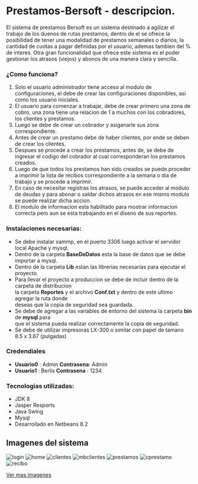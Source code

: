 # Prestamos-Bersoft - descripcion.

El sistema de prestamos Bersoft es un sistema destinado a agilizar el trabajo de los duenos de rutas prestamos, dentro de el se ofrece la posibilidad de tener una modalidad de prestamos semanales o diarios, la cantidad de cuotas a pagar definidas por el usuario, ademas tambien del % de interes. Otra gran funcionalidad que ofrece este sistema es el poder gestionar los atrasos (viejos) y abonos de una manera clara y sencilla.

### ¿Como funciona?

1. Solo el usuario administrador tiene acceso al modulo de configuraciones, el debe de crear las configuraciones disponibles, asi como los usuario iniciales.
2. El usuario para comenzar a trabajar, debe de crear primero una zona de cobro, una zona tiene   una relacion de 1 a muchos con los cobradores, los clientes y prestamos.
3. Luego se debe de crear un cobrador y asiganarle sus zona correspondiente.
4. Antes de crear un prestamo debe de haber clientes, por ende se deben de crear los clientes.
5. Despues se procede a crear los prestamos, antes de, se debe de ingresar el codigo del cobrador al cual corresponderan los prestamos creados.
6. Luego de que todos los prestamos han sido creados se puede proceder a imprimir la lista de recibos correspondiente a la semana o dia de trabajo y se procede a imprimir.
7. En caso de necesitar registras los atrasos, se puede acceder al modulo de deudas y para abonar o saldar dichos atrasos en ese mismo modulo se puede realizar dicha accion.
8. El modulo de informacion esta habilitado para mostrar informacion correcta pero aun se esta trabajando en el diseno de sus reportes.

### Instalaciones necesarias:

* Se debe instalar xammp, en el puerto 3306 luego activar el servidor local Apache y mysql.
* Dentro de la carpeta **BaseDeDatos** esta la base de datos que se debe importar a mysql.
* Dentro de la carpeta **Lib** estan las librerias necesarias para ejecutar el proyecto.
* Para llevar el proyecto a produccion se debe de incluir dentro de la carpeta de distribucion  
la carpeta **Reportes** y el archivo **Conf.txt** y dentro de este ultimo agregar la ruta donde  
deseas que la copia de seguridad sea guardada.
* Se debe de agregar a las variables de entorno del sistema la carpeta **bin** de **mysql** para  
que el sistema pueda realizar correctamente la copia de seguridad.
* Se debe de utilizar impresoras LX-300 o similar con papel de tamano 8.5 x 3.67 (pulgadas)

### Credendiales

* **Usuario0** : Admin  **Contrasena**: Admin
* **Usuario1** : Berlis **Contrasena** : 1234

### Tecnologias utilizadas:

* JDK 8
* Jasper Resports
* Java Swing
* Mysql
* Desarrollado en Netbeans 8.2

## Imagenes del sistema 

![login](https://github.com/Berliss/Prestamos-Bersoft/blob/master/Imagenes%20Bersoft/login.png)
![home](https://github.com/Berliss/Prestamos-Bersoft/blob/master/Imagenes%20Bersoft/home.png)
![clientes](https://github.com/Berliss/Prestamos-Bersoft/blob/master/Imagenes%20Bersoft/mclientes.png)
![mbclientes](https://github.com/Berliss/Prestamos-Bersoft/blob/master/Imagenes%20Bersoft/mbclientes.png)
![prestamos](https://github.com/Berliss/Prestamos-Bersoft/blob/master/Imagenes%20Bersoft/mprestamo.png)
![cprestamo](https://github.com/Berliss/Prestamos-Bersoft/blob/master/Imagenes%20Bersoft/cprestamos.png)
![recibo](https://github.com/Berliss/Prestamos-Bersoft/blob/master/Imagenes%20Bersoft/imagenderecibo.png)

[Ver mas imagenes](https://github.com/Berliss/Prestamos-Bersoft/tree/master/Imagenes%20Bersoft)



